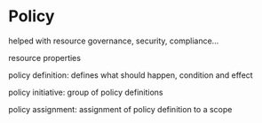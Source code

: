 # Policy

helped with resource governance, security, compliance…

resource properties

policy definition: defines what should happen, condition and effect

policy initiative: group of policy definitions

policy assignment: assignment of policy definition to a scope